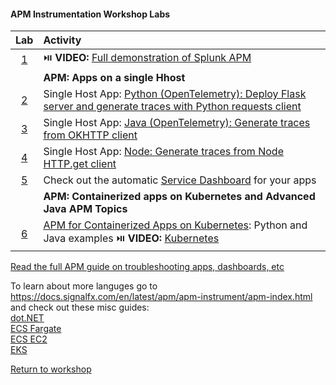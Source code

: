 #### APM Instrumentation Workshop Labs 

|Lab|Activity|
|:---:|:--------|
| [1](https://drive.google.com/file/d/1jc5VWL4jKMqAUgUxDnMcpB42LKAn8Bdm/view?usp=sharing) | :play_or_pause_button: **VIDEO:** [Full demonstration of Splunk APM](https://drive.google.com/file/d/1jc5VWL4jKMqAUgUxDnMcpB42LKAn8Bdm/view?usp=sharing) |
||**APM: Apps on a single Hhost**|
| [2](../python) | Single Host App: [Python (OpenTelemetry): Deploy Flask server and generate traces with Python requests client](../python)|
| [3](../java) | Single Host App: [Java (OpenTelemetry): Generate traces from OKHTTP client](../java) |
| [4](../node) | Single Host App: [Node: Generate traces from Node HTTP.get client](../node) |
| [5](../dashboards/servicedashboard.md) | Check out the automatic [Service Dashboard](../dashboards/servicedashboard.md) for your apps |  
| | **APM: Containerized apps on Kubernetes and Advanced Java APM Topics** |
| [6](../k8s) | [APM for Containerized Apps on Kubernetes](../k8s): Python and Java examples :play_or_pause_button: **VIDEO:** [Kubernetes](https://drive.google.com/file/d/1aKMbNNDyebVSS8D1WOpAy81AdcUTQz3w/view?usp=sharing) |

[Read the full APM guide on troubleshooting apps, dashboards, etc](https://docs.signalfx.com/en/latest/apm/apm-getting-started/apm-index.html)

To learn about more languges go to https://docs.signalfx.com/en/latest/apm/apm-instrument/apm-index.html and check out these misc guides:  
[dot.NET](../misc/dotnet)  
[ECS Fargate](../misc/ecs-fargate)  
[ECS EC2](../misc/ecs-ec2)  
[EKS](../misc/eks)  

[Return to workshop](../README.md)
